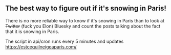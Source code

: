 ## The best way to figure out if it's snowing in Paris!

There is no more reliable way to know if it's snowing in Paris than to look at ~~Twitter~~ (fuck you Elon) Bluesky and count the posts talking about the fact that it is snowing in Paris.

The script in api/cron runs every 5 minutes and updates https://estcequilneigeaparis.com/
